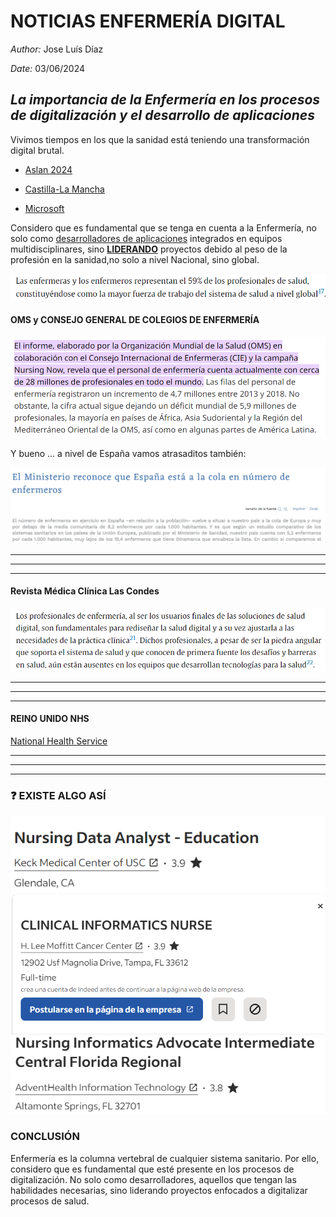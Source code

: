
# NOTICIAS ENFERMERÍA DIGITAL
*Author:* Jose Luís Díaz

*Date:* 03/06/2024
## *La importancia de la Enfermería en los procesos de digitalización y el desarrollo de aplicaciones*


Vivimos tiempos en los que la sanidad está teniendo una transformación digital brutal. 

- [Aslan 2024](https://www.comunidad.madrid/noticias/2024/05/01/comunidad-madrid-reconocida-transformacion-digital-su-servicio-publico-salud)

- [Castilla-La Mancha](https://www.castillalamancha.es/actualidad/notasdeprensa/castilla-la-mancha-reconocida-nivel-nacional-por-el-proyecto-de-salud-digital)

- [Microsoft](https://www.google.com/search?q=microsoft+madrid+salud&sca_esv=5c0eb0a9121cd2be&rlz=1C1VDKB_esES1007ES1007&tbm=nws&prmd=nivbz&sxsrf=ADLYWIL5UNUMZZrXvRWbjP0hXSyO0_aJ1Q:1717398068858&source=lnt&tbs=qdr:y&sa=X&ved=2ahUKEwig5dOu7r6GAxWzhv0HHRMhD-gQpwV6BAgBEBA&biw=1163&bih=539&dpr=1.65)


Considero que es fundamental que se tenga en cuenta a la Enfermería, no solo como <u>desarrolladores de aplicaciones</u> integrados en equipos multidisciplinares, sino <u>**LIDERANDO**</u> proyectos debido al peso de la profesión en la sanidad,no solo a nivel Nacional, sino global.

[![articulo](./Enfermeria_global.PNG)](https://www.sciencedirect.com/science/article/pii/S0716864022001274?via%3Dihub)


#### OMS y CONSEJO GENERAL DE COLEGIOS DE ENFERMERÍA

[![articulo oms](./oms.PNG)](https://www.who.int/es/news/item/07-04-2020-who-and-partners-call-for-urgent-investment-in-nurses#:~:text=El%20informe%2C%20elaborado%20por%20la,profesionales%20en%20todo%20el%20mundo.)


Y bueno ... a nivel de España vamos atrasaditos también:


[![articulo CGCE](./CGCE.PNG)](https://www.consejogeneralenfermeria.org/actualidad-y-prensa/sala-de-prensa/noticias/item/7421-la-ratio-de-enfermeros-espanoles-a-la-cola-de-europa-una-vez-mas)



---
---
---


#### Revista Médica Clínica Las Condes



[![articulo 2](./Aun_ausentes.PNG)](https://www.sciencedirect.com/science/article/pii/S0716864022001274?via%3Dihub)


---
---
---

#### REINO UNIDO NHS

[National Health Service](https://transform.england.nhs.uk/digitise-connect-transform/what-good-looks-like/guidance-for-nursing-on-what-good-looks-like/
)

---
---
---



### ❓ EXISTE ALGO ASÍ


![indeed job](./DataAnalitycs.PNG)
![indeed job](./InformatisticNurse.PNG)
![indeed job](./InformatisticNurse2.PNG)



### CONCLUSIÓN 

Enfermería es la columna vertebral de cualquier sistema sanitario. Por ello, considero
que es fundamental que esté presente en los procesos de digitalización. No solo como desarrolladores, aquellos que tengan las habilidades necesarias, sino liderando proyectos enfocados a digitalizar procesos de salud.  
